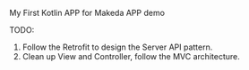  My First Kotlin APP for Makeda APP demo

 
TODO:
1. Follow the Retrofit to design the Server API pattern.
2. Clean up View and Controller, follow the MVC architecture.
